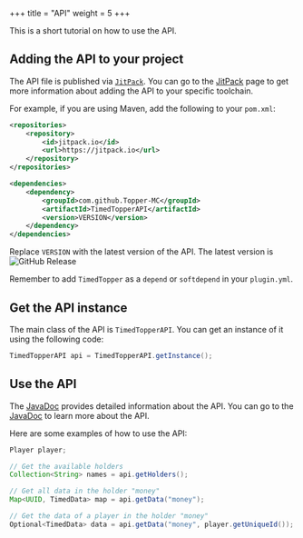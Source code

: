 +++
title = "API"
weight = 5
+++

This is a short tutorial on how to use the API.

## Adding the API to your project

The API file is published via [`JitPack`](https://jitpack.io/#Topper-MC/TimedTopperAPI). You can go to the [JitPack](https://jitpack.io/#Topper-MC/TimedTopperAPI) page to get more information about adding the API to your specific toolchain.

For example, if you are using Maven, add the following to your `pom.xml`:

```xml
<repositories>
    <repository>
        <id>jitpack.io</id>
        <url>https://jitpack.io</url>
    </repository>
</repositories>

<dependencies>
    <dependency>
        <groupId>com.github.Topper-MC</groupId>
        <artifactId>TimedTopperAPI</artifactId>
        <version>VERSION</version>
    </dependency>
</dependencies>
```

Replace `VERSION` with the latest version of the API. The latest version is ![GitHub Release](https://img.shields.io/github/v/release/Topper-MC/TimedTopperAPI)

Remember to add `TimedTopper` as a `depend` or `softdepend` in your `plugin.yml`.

## Get the API instance

The main class of the API is `TimedTopperAPI`. You can get an instance of it using the following code:

```java
TimedTopperAPI api = TimedTopperAPI.getInstance();
```

## Use the API

The [JavaDoc](https://topper-mc.github.io/TimedTopperAPI/) provides detailed information about the API. You can go to the [JavaDoc](https://topper-mc.github.io/TimedTopperAPI/) to learn more about the API.

Here are some examples of how to use the API:
```java
Player player;

// Get the available holders
Collection<String> names = api.getHolders();

// Get all data in the holder "money"
Map<UUID, TimedData> map = api.getData("money");

// Get the data of a player in the holder "money"
Optional<TimedData> data = api.getData("money", player.getUniqueId());
```
